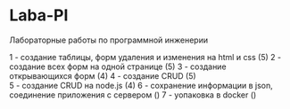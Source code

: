 # Laba-PI
Лабораторные работы по программной инженерии

1 - создание таблицы, форм удаления и изменения на html и css (5)
2 - создание всех форм на одной странице (5)
3 - создание открывающихся форм (4)
4 - создание CRUD (5)  
5 - создание CRUD на node.js (4)
6 - сохранение информации в json, соединение приложения с сервером ()
7 - уопаковка в docker ()
